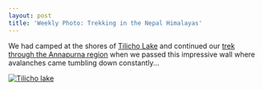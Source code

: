 ```yaml
---
layout: post
title: 'Weekly Photo: Trekking in the Nepal Himalayas'
---
```


We had camped at the shores of [Tilicho Lake](http://en.wikipedia.org/wiki/Tilicho_Lake) and continued our [trek through the Annapurna region](http://www.danielarndt.com/trips/show/139-annapurna-tilicho-trekking-with-chulu-far-east-climb) when we passed this impressive wall where avalanches came tumbling down constantly...

<a href="https://danielarndt.com/albums/show/2110-tilicho-lake-camp-to-tilicho-basecamp"><img alt="Tilicho lake" src="http://photodb.danielarndt.com/2007/2007-1030-tilichobasecamp/2007-1030-102842-2329.tilichobasecamp.4.jpg" title="Tilicho lake" /></a>
